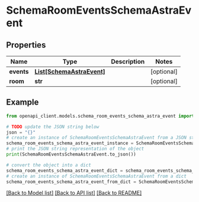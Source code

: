 # SchemaRoomEventsSchemaAstraEvent


## Properties

Name | Type | Description | Notes
------------ | ------------- | ------------- | -------------
**events** | [**List[SchemaAstraEvent]**](SchemaAstraEvent.md) |  | [optional] 
**room** | **str** |  | [optional] 

## Example

```python
from openapi_client.models.schema_room_events_schema_astra_event import SchemaRoomEventsSchemaAstraEvent

# TODO update the JSON string below
json = "{}"
# create an instance of SchemaRoomEventsSchemaAstraEvent from a JSON string
schema_room_events_schema_astra_event_instance = SchemaRoomEventsSchemaAstraEvent.from_json(json)
# print the JSON string representation of the object
print(SchemaRoomEventsSchemaAstraEvent.to_json())

# convert the object into a dict
schema_room_events_schema_astra_event_dict = schema_room_events_schema_astra_event_instance.to_dict()
# create an instance of SchemaRoomEventsSchemaAstraEvent from a dict
schema_room_events_schema_astra_event_from_dict = SchemaRoomEventsSchemaAstraEvent.from_dict(schema_room_events_schema_astra_event_dict)
```
[[Back to Model list]](../README.md#documentation-for-models) [[Back to API list]](../README.md#documentation-for-api-endpoints) [[Back to README]](../README.md)


